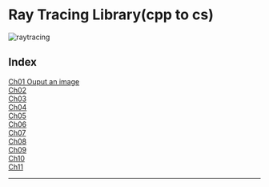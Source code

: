 # Ray Tracing Library(cpp to cs)

![raytracing](https://upload.wikimedia.org/wikipedia/commons/thumb/8/83/Ray_trace_diagram.svg/300px-Ray_trace_diagram.svg.png)

## Index

[Ch01 Ouput an image](https://github.com/yuriver/Ray-Tracing-Library-cpp-to-cs-/blob/master/Ch01/README.md)  
[Ch02]()  
[Ch03]()  
[Ch04]()  
[Ch05]()  
[Ch06]()  
[Ch07]()  
[Ch08]()  
[Ch09]()  
[Ch10]()  
[Ch11]()  

---
